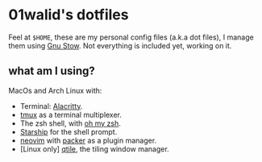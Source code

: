 # 01walid's dotfiles

Feel at `$HOME`, these are my personal config files (a.k.a dot files), I manage them using [Gnu Stow](https://www.gnu.org/software/stow/). 
Not everything is included yet, working on it.


## what am I using? 
MacOs and Arch Linux with: 

- Terminal: [Alacritty](https://github.com/alacritty/alacritty).
- [tmux](https://github.com/tmux/tmux) as a terminal multiplexer. 
- The zsh shell, with [oh my zsh](https://ohmyz.sh/).
- [Starship](https://starship.rs/) for the shell prompt.
- [neovim](https://neovim.io/) with [packer](https://github.com/wbthomason/packer.nvim) as a plugin manager.
- [Linux only] [qtile](http://www.qtile.org/), the tiling window manager.
